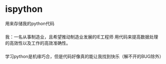 # ispython
用来存储我的python代码
###
  我：一名从事制造业，且希望推动制造业发展的IE工程师
  用代码来提高数据处理的高效性以及工作的高效准确性。
###
学习python是机缘巧合，但是代码好像真的能让我找到快乐（解不开的BUG除外）
